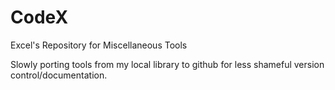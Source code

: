 # CodeX
Excel's Repository for Miscellaneous Tools

Slowly porting tools from my local library to github for less shameful version control/documentation. 


